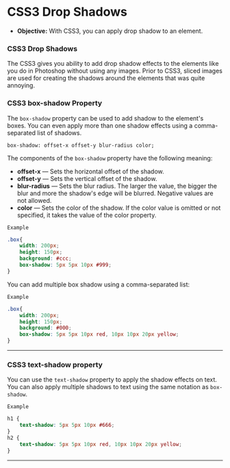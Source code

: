 # CSS3 Drop Shadows
- **Objective:** With CSS3, you can apply drop shadow to an element.

### CSS3 Drop Shadows
The CSS3 gives you ability to add drop shadow effects to the elements like you do in Photoshop without using any images. Prior to CSS3, sliced images are used for creating the shadows around the elements that was quite annoying.

### CSS3 box-shadow Property
The `box-shadow` property can be used to add shadow to the element's boxes. You can even apply more than one shadow effects using a comma-separated list of shadows. 

`box-shadow: offset-x offset-y blur-radius color;`

The components of the `box-shadow` property have the following meaning:

- **offset-x** — Sets the horizontal offset of the shadow.
- **offset-y** — Sets the vertical offset of the shadow.
- **blur-radius** — Sets the blur radius. The larger the value, the bigger the blur and more the shadow's edge will be blurred. Negative values are not allowed.
- **color** — Sets the color of the shadow. If the color value is omitted or not specified, it takes the value of the color property.

`Example`
```css
.box{
    width: 200px;
    height: 150px;
    background: #ccc;
    box-shadow: 5px 5px 10px #999;
}
```
You can add multiple box shadow using a comma-separated list:

`Example`
```css
.box{
    width: 200px;
    height: 150px;
    background: #000;
    box-shadow: 5px 5px 10px red, 10px 10px 20px yellow;
}
```
---
### CSS3 text-shadow property
You can use the `text-shadow` property to apply the shadow effects on text. You can also apply multiple shadows to text using the same notation as `box-shadow`.

`Example`
```css
h1 {
    text-shadow: 5px 5px 10px #666;
}
h2 {
    text-shadow: 5px 5px 10px red, 10px 10px 20px yellow;
}
```
--- 
